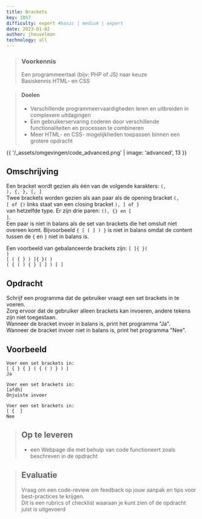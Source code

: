 ```yaml
---
title: Brackets
key: 1057
difficulty: expert #basic | medium | expert
date: 2023-01-02
author: jheuvelman
technology: all
---
```


> ### Voorkennis
> Een programmeertaal (bijv: PHP of JS) naar keuze<br>
> Basiskennis HTML- en CSS

> #### Doelen
> * Verschillende programmeervaardigheden leren en uitbreiden in complexere uitdagingen
> * Een gebruikerservaring coderen door verschillende functionaliteiten en processen te combineren
> * Meer HTML- en CSS- mogelijkheden toepassen binnen een grotere opdracht

{{ '/_assets/omgevingen/code_advanced.png'  | image: 'advanced', 13 }}


## Omschrijving
Een bracket wordt gezien als één van de volgende karakters: <code>(, ), {, }, [, ]</code>  
Twee brackets worden gezien als aan paar als de opening bracket <code>(, [ of {)</code> links staat van een closing bracket <code>), ] of } </code> van hetzelfde type. 
Er zijn drie paren: <code>(), {} en [ ]</code>.  
Een paar is niet in balans als de set van brackets die het omsluit niet overeen komt. Bijvoorbeeld <code>{ [ ( ] ) }</code> is niet in balans omdat de content tussen de <code>{</code> en <code>}</code> niet in balans is.

Een voorbeeld van gebalanceerde brackets zijn:
<code>[ ]{ }( )</code>  
<code>[ ( { } ) ]{ }( )</code>  
<code>( { ( ) { } [ ] ) [ ]</code>

## Opdracht
Schrijf een programma dat de gebruiker vraagt een set brackets in te voeren.  
Zorg ervoor dat de gebruiker alleen brackets kan invoeren, andere tekens zijn niet toegestaan.  
Wanneer de bracket invoer in balans is, print het programma "Ja".  
Wanneer de bracket invoer niet in balans is, print het programma "Nee".

## Voorbeeld
```shell
Voer een set brackets in: 
[ { } { } ( { ( ) } ) ] 
Ja 

Voer een set brackets in:
[afdh] 
Onjuiste invoer 

Voer een set brackets in: 
[ {  ] 
Nee
```

> ## Op te leveren
> * een Webpage die met behulp van code functioneert zoals beschreven in de opdracht

> ## Evaluatie
> Vraag om een code-review om feedback op jouw aanpak en tips voor best-practices te krijgen.<br>
> Dit is een rubrics of checklist waaraan je kunt zien of de opdracht juist is uitgevoerd
